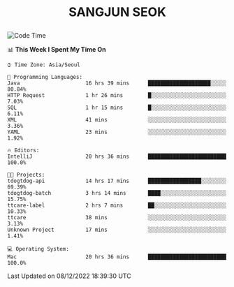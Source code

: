 <h1>
 <p align="center">
   SANGJUN SEOK
 </p>
</h1>

<!--START_SECTION:waka-->
![Code Time](http://img.shields.io/badge/Code%20Time-2%2C065%20hrs%2043%20mins-blue)

📊 **This Week I Spent My Time On** 

```text
⌚︎ Time Zone: Asia/Seoul

💬 Programming Languages: 
Java                     16 hrs 39 mins      ████████████████████░░░░░   80.84% 
HTTP Request             1 hr 26 mins        █░░░░░░░░░░░░░░░░░░░░░░░░   7.03% 
SQL                      1 hr 15 mins        █░░░░░░░░░░░░░░░░░░░░░░░░   6.11% 
XML                      41 mins             ░░░░░░░░░░░░░░░░░░░░░░░░░   3.36% 
YAML                     23 mins             ░░░░░░░░░░░░░░░░░░░░░░░░░   1.92%

🔥 Editors: 
IntelliJ                 20 hrs 36 mins      █████████████████████████   100.0%

🐱‍💻 Projects: 
tdogtdog-api             14 hrs 17 mins      █████████████████░░░░░░░░   69.39% 
tdogtdog-batch           3 hrs 14 mins       ████░░░░░░░░░░░░░░░░░░░░░   15.75% 
ttcare-label             2 hrs 7 mins        ██░░░░░░░░░░░░░░░░░░░░░░░   10.33% 
ttcare                   38 mins             ░░░░░░░░░░░░░░░░░░░░░░░░░   3.13% 
Unknown Project          17 mins             ░░░░░░░░░░░░░░░░░░░░░░░░░   1.41%

💻 Operating System: 
Mac                      20 hrs 36 mins      █████████████████████████   100.0%

```


 Last Updated on 08/12/2022 18:39:30 UTC
<!--END_SECTION:waka-->
